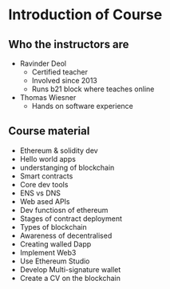 # Introduction of Course

## Who the instructors are

* Ravinder Deol
    - Certified teacher
    - Involved since 2013
    - Runs b21 block where teaches online
* Thomas Wiesner
    - Hands on software experience

## Course material

* Ethereum & solidity dev
* Hello world apps
* understanging of blockchain
* Smart contracts
* Core dev tools
* ENS vs DNS
* Web ased APIs
* Dev functiosn of ethereum
* Stages of contract deployment
* Types of blockchain
* Awareness of decentralised
* Creating walled Dapp
* Implement Web3
* Use Ethereum Studio
* Develop Multi-signature wallet
* Create a CV on the blockchain



